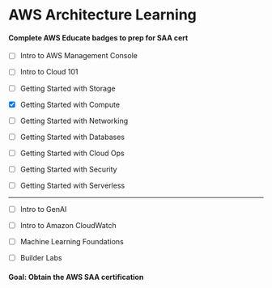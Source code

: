 # AWS Architecture Learning

#### Complete AWS Educate badges to prep for SAA cert

- [ ] Intro to AWS Management Console

- [ ] Intro to Cloud 101

- [ ] Getting Started with Storage

- [x] Getting Started with Compute

- [ ] Getting Started with Networking

- [ ] Getting Started with Databases

- [ ] Getting Started with Cloud Ops

- [ ] Getting Started with Security

- [ ] Getting Started with Serverless

  

---

  

- [ ] Intro to GenAI

- [ ] Intro to Amazon CloudWatch

- [ ] Machine Learning Foundations

- [ ] Builder Labs

#### Goal: Obtain the AWS SAA certification